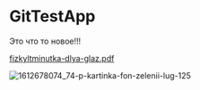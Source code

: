 # GitTestApp


Это что то новое!!!



[fizkyltminutka-dlya-glaz.pdf](https://github.com/progmev/GitTestApp/files/10034643/fizkyltminutka-dlya-glaz.pdf)

![1612678074_74-p-kartinka-fon-zelenii-lug-125](https://user-images.githubusercontent.com/21985914/202532131-110d9cd8-56b0-4aaf-bb32-d4eb4994ac81.jpg)
